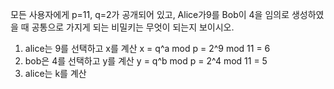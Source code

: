 모든 사용자에게 p=11, q=2가 공개되어 있고, Alice가9를 Bob이 4을 임의로 생성하였을 때 공통으로 가지게 되는 비밀키는 무엇이 되는지 보이시오.

1. alice는 9를 선택하고 x를 계산
   x = q^a mod p = 2^9 mod 11 
   = 6
2. bob은 4를 선택하고 y를 계산
   y = q^b mod p = 2^4 mod 11 
   = 5
3. alice는 k를 계산
   